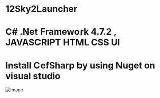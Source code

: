 # 12Sky2Launcher
# C# .Net Framework 4.7.2 , JAVASCRIPT HTML CSS UI
# Install CefSharp by using Nuget on visual studio

![image](https://raw.githubusercontent.com/DOSexample/12Sky2Launcher/master/Untitled.png)
